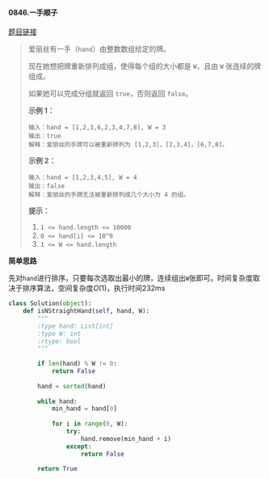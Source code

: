 #### 0846.一手顺子

[题目链接](https://leetcode-cn.com/problems/hand-of-straights)

> 爱丽丝有一手（`hand`）由整数数组给定的牌。 
>
> 现在她想把牌重新排列成组，使得每个组的大小都是 `W`，且由 `W` 张连续的牌组成。
>
> 如果她可以完成分组就返回 `true`，否则返回 `false`。
>
>  
>
> 
>
> **示例 1：**
>
> ```
> 输入：hand = [1,2,3,6,2,3,4,7,8], W = 3
> 输出：true
> 解释：爱丽丝的手牌可以被重新排列为 [1,2,3]，[2,3,4]，[6,7,8]。
> ```
>
> **示例 2：**
>
> ```
> 输入：hand = [1,2,3,4,5], W = 4
> 输出：false
> 解释：爱丽丝的手牌无法被重新排列成几个大小为 4 的组。
> ```
>
>  
>
> **提示：**
>
> 1. `1 <= hand.length <= 10000`
> 2. `0 <= hand[i] <= 10^9`
> 3. `1 <= W <= hand.length`

**简单思路**

先对```hand```进行排序，只要每次选取出最小的牌，连续组出```W```张即可。时间复杂度取决于排序算法，空间复杂度$O(1)​$，执行时间232ms

```python
class Solution(object):
    def isNStraightHand(self, hand, W):
        """
        :type hand: List[int]
        :type W: int
        :rtype: bool
        """
        
        if len(hand) % W != 0:
            return False
        
        hand = sorted(hand)
        
        while hand:
            min_hand = hand[0]
            
            for i in range(0, W):
                try:
                    hand.remove(min_hand + i)
                except:
                    return False
        
        return True
```

